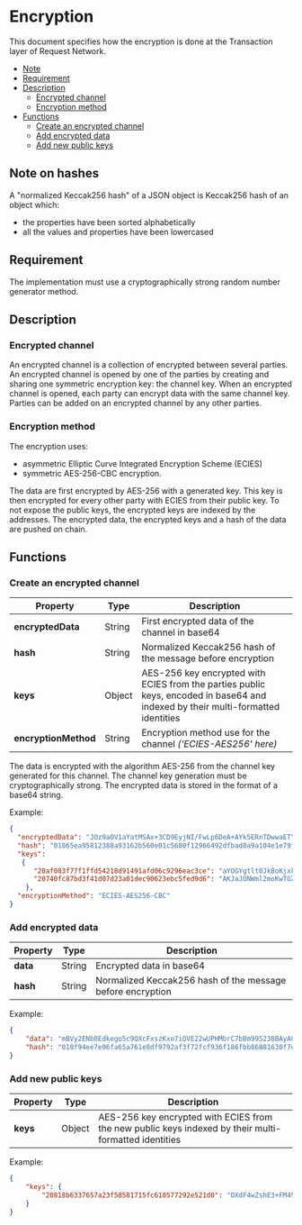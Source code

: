 # Encryption

This document specifies how the encryption is done at the Transaction layer of Request Network.

- [Note](#note)
- [Requirement](#requirement)
- [Description](#description)
  - [Encrypted channel](#encrypted-channel)
  - [Encryption method](#encryption-method)
- [Functions](#functions)
  - [Create an encrypted channel](#create-an-encrypted-channel)
  - [Add encrypted data](#add-encrypted-data)
  - [Add new public keys](#add-new-public-keys)

## Note on hashes

A "normalized Keccak256 hash" of a JSON object is Keccak256 hash of an object which:

- the properties have been sorted alphabetically
- all the values and properties have been lowercased

## Requirement

The implementation must use a cryptographically strong random number generator method.

## Description

### Encrypted channel

An encrypted channel is a collection of encrypted 
between several parties.
An encrypted channel is opened by one of the parties by creating and sharing one symmetric encryption key: the channel key.
When an encrypted channel is opened, each party can encrypt data with the same channel key.
Parties can be added on an encrypted channel by any other parties.

### Encryption method

The encryption uses:

- asymmetric Elliptic Curve Integrated Encryption Scheme (ECIES)
- symmetric AES-256-CBC encryption.

The data are first encrypted by AES-256 with a generated key.
This key is then encrypted for every other party with ECIES from their public key.
To not expose the public keys, the encrypted keys are indexed by the addresses.
The encrypted data, the encrypted keys and a hash of the data are pushed on chain.

## Functions

### Create an encrypted channel

| Property             | Type   | Description                                                                                                                      |
| -------------------- | ------ | -------------------------------------------------------------------------------------------------------------------------------- |
| **encryptedData**             | String | First encrypted data of the channel in base64                                                                                    |
| **hash**             | String | Normalized Keccak256 hash of the message before encryption                                                                       |
| **keys**             | Object | AES-256 key encrypted with ECIES from the parties public keys, encoded in base64 and indexed by their multi-formatted identities |
| **encryptionMethod** | String | Encryption method use for the channel _('ECIES-AES256' here)_                                                                    |

The data is encrypted with the algorithm AES-256 from the channel key generated for this channel.
The channel key generation must be cryptographically strong.
The encrypted data is stored in the format of a base64 string.

Example:

```JSON
{
  "encryptedData": "JOz9aOV1aYatMSAx+3CD9EyjNI/FwLp6DeA+AYk5ERnTDwwaETY7zz2NemubnGW7GGDATjSVsnCVWXuM58cihq1Bhkon2aiPHhQdpteEugkrM2Zx/kWrVlvRY8kyseB30hU7NhyiDUSLGOJ/Pmq3PjANbBi2svgADLFZ6SdYgwFkjxaO1XkvW/qvjuraFqW55/4wCd53yjWcjMcLzMgLYcTLmSns642xAjx0hAvwVPQmTVI5xOFf6PjbEN9qfRPfdQkaOuuGG2AYsVhOkSK73BULdIvx6PArfqICCtL23xmt4kCeFgd6HYQvSzSFqszqAWT1kJdiRj3sZXRtf6xcpeXDelBacHN+xD2mzdZlroVhlsjZi5s0mhemBd+C",
  "hash": "01865ea95812388a93162b560e01c5680f12966492dfbad8a9a104e1e79f6665fc",
  "keys":
   {
      "20af083f77f1ffd54218d91491afd06c9296eac3ce": "aYOGYgtlt0JkBoKjxkMpoQJbE7GXtTT6JrjA+NF0Bd6BxDLyn5+hFIDvHltMkGS7rpzR3RyEnDl+SncDJ+cCxLo9Od7ntqGNVdin6n7EJqilmY0AmxJpAIAOnCwK5C46zH4RE0g7vBv/+3Gx2uFKw2Dfhpy7olQ5NL6Krsb2qEnmW32R3wmv85uCE88uxmcDlo/OrS36X+jzOye+/ZR+kOE=",
      "20740fc87bd3f41d07d23a01dec90623ebc5fed9d6": "AKJaJONWml2moKwTGZCuXQMxBt014+6Sxo2rzXYBbgKV8peBo3RM6KrxvhIdnCtTwxu3CrlFrkfUm6VYoMsKPu5WhZMU1Wk2R+vYl7roJFCQsTqTN1Qkx0skBLhaSKwynzZY3BWyTZ5rf1+JPmi7g6fGB9VOUpv6EDlp9k1p2RZnsVc+fMYKMAWhMnSZ3gJQUVbHY2Jx0CiQX/N+PtpnTWM=",
    },
  "encryptionMethod": "ECIES-AES256-CBC"
}
```

### Add encrypted data

| Property | Type   | Description                                                |
| -------- | ------ | ---------------------------------------------------------- |
| **data** | String | Encrypted data in base64                                   |
| **hash** | String | Normalized Keccak256 hash of the message before encryption |

Example:

```JSON
{
    "data": "mBVy2ENb0Edkego5c9QXcFxszKxe7iQVE22wUPHMbrC7bBm99S238BAyACa1TBDlI4SajbrWM+/MG8CkBoph4FLTvh4PsUjhnfazFI9BnMtIMhdqDAoxXUSHsvnwbEFhllqwhFCWn6pslLNu7X7UJSDgj7nQ0t1IHegBSV7ZRqdOYw3UoxAEAyVOoUwMhr/sitF2AlgMSvKas5YCD47YIm6rDNmzyBn9Ed/fAxNojMXcg386khrPs37P6Q==",
    "hash": "018f94ee7e96fa65a761e8df9792af3f72fcf936f186fbb86881630f7d5333c8bb",
}
```

### Add new public keys

| Property | Type   | Description                                                                                           |
| -------- | ------ | ----------------------------------------------------------------------------------------------------- |
| **keys** | Object | AES-256 key encrypted with ECIES from the new public keys indexed by their multi-formatted identities |

Example:

```JSON
{
    "keys": {
        "20818b6337657a23f58581715fc610577292e521d0": "OXdF4wZshE3+FM49ojErrgJIzqCx4r0DDj0bqof1yQJ7Kmz3zTaYh1xauD/Pq6HO1TJ3h+g4ca9DNzy2m2j7Q2RkqppeDkh4zsSyQ0eEN1dYLjfHqOisWelZ5l4hAH7+0LM8FHTCpKFJ1kSSHuALubYzbA+uO17eEr2dgzR3WaWDUhVn/uMYFwws3mHto41W4FWDGW+AWxIowhc3HrqsZRE=",
    }
}
```
